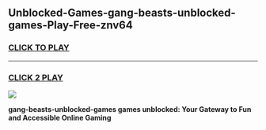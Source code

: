 
## Unblocked-Games-gang-beasts-unblocked-games-Play-Free-znv64
<h3>
<a href="https://premium76.site?title=gang-beasts-unblocked-games&ref=18A1">CLICK TO PLAY</a></h3>
<hr>

<h3>
<a href="https://premium76.site?title=gang-beasts-unblocked-games&ref=18A1">CLICK 2 PLAY</a>
  
</h3>

<a href="https://premium76.site?title=gang-beasts-unblocked-games&ref=18A1"><img src="https://clearcache.store/games.png"></a>


**gang-beasts-unblocked-games games unblocked: Your Gateway to Fun and Accessible Online Gaming**
